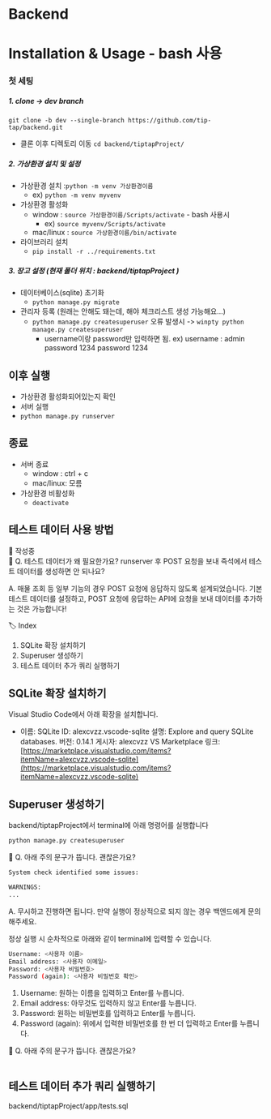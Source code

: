 # Backend

# Installation & Usage -  bash 사용
### 첫 세팅 
##### 1. clone -> dev branch
`git clone -b dev --single-branch https://github.com/tip-tap/backend.git`
- 클론 이후 디렉토리 이동 `cd backend/tiptapProject/`
   
##### 2. 가상환경 설치 및 설정
- 가상환경 설치 :`python -m venv 가상환경이름`
   - ex) `python -m venv myvenv`
- 가상환경 활성화
   - window : `source 가상환경이름/Scripts/activate`  - bash 사용시
       - ex) `source myvenv/Scripts/activate`
   - mac/linux : `source 가상환경이름/bin/activate`
- 라이브러리 설치
   - `pip install -r ../requirements.txt`
##### 3. 장고 설정  (현재 폴더 위치 : backend/tiptapProject )
- 데이터베이스(sqlite) 초기화
   - `python manage.py migrate`
- 관리자 등록 (원래는 안해도 돼는데, 해야 체크리스트 생성 가능해요...)
   - `python manage.py createsuperuser`   오류 발생시 ->  `winpty python manage.py createsuperuser`
       - username이랑 password만 입력하면 됨.  ex) username : admin  password 1234    password 1234

## 이후 실행
- 가상환경 활성화되어있는지 확인
- 서버 실행
- `python manage.py runserver`

## 종료
- 서버 종료
   - window : ctrl + c
   - mac/linux: 모름
- 가상환경 비활성화
   - `deactivate`



## 테스트 데이터 사용 방법

<aside>
🚧 작성중

</aside>

<aside>
💁 Q. 테스트 데이터가 왜 필요한가요? runserver 후 POST 요청을 보내 즉석에서 테스트 데이터를 생성하면 안 되나요?

A. 매물 조회 등 일부 기능의 경우 POST 요청에 응답하지 않도록 설계되었습니다. 기본 테스트 데이터를 설정하고, POST 요청에 응답하는 API에 요청을 보내 데이터를 추가하는 것은 가능합니다!

</aside>

<aside>
🏷️ Index

1. SQLite 확장 설치하기
2. Superuser 생성하기
3. 테스트 데이터 추가 쿼리 실행하기
</aside>

## SQLite 확장 설치하기



Visual Studio Code에서 아래 확장을 설치합니다.

- 이름: SQLite
ID: alexcvzz.vscode-sqlite
설명: Explore and query SQLite databases.
버전: 0.14.1
게시자: alexcvzz
VS Marketplace 링크: [https://marketplace.visualstudio.com/items?itemName=alexcvzz.vscode-sqlite](https://marketplace.visualstudio.com/items?itemName=alexcvzz.vscode-sqlite)

## Superuser 생성하기



backend/tiptapProject에서 terminal에 아래 명령어를 실행합니다

```bash
python manage.py createsuperuser
```

<aside>
💁 Q. 아래 주의 문구가 뜹니다. 괜찮은가요?

```bash
System check identified some issues:

WARNINGS:
...
```

A. 무시하고 진행하면 됩니다. 만약 실행이 정상적으로 되지 않는 경우 백엔드에게 문의해주세요.

</aside>

정상 실행 시 순차적으로 아래와 같이 terminal에 입력할 수 있습니다.

```bash
Username: <사용자 이름>
Email address: <사용자 이메일>
Password: <사용자 비밀번호>
Password (again): <사용자 비밀번호 확인>
```

1. Username:
원하는 이름을 입력하고 Enter를 누릅니다.
2. Email address:
아무것도 입력하지 않고 Enter를 누릅니다.
3. Password:
원하는 비밀번호를 입력하고 Enter를 누릅니다.
4. Password (again):
위에서 입력한 비밀번호를 한 번 더 입력하고 Enter를 누릅니다.

<aside>
💁 Q. 아래 주의 문구가 뜹니다. 괜찮은가요?

</aside>

```bash

```

## 테스트 데이터 추가 쿼리 실행하기



backend/tiptapProject/app/tests.sql
